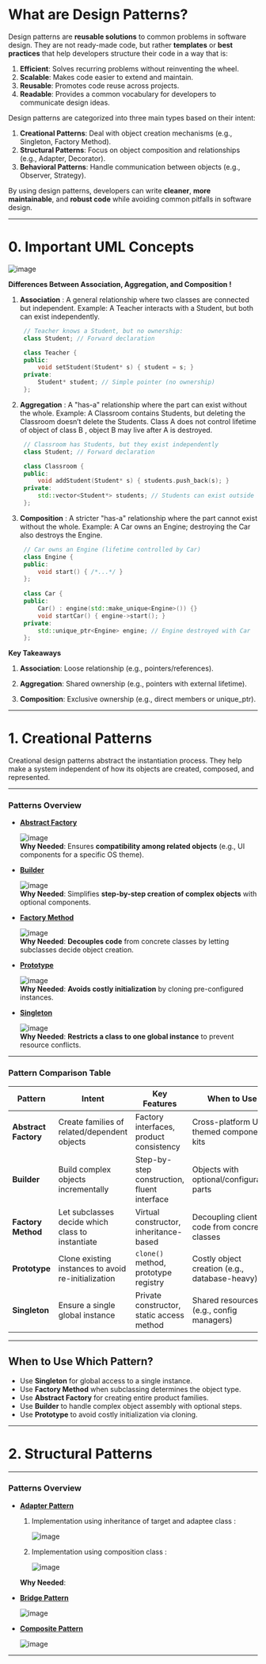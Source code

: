 # **What are Design Patterns?**

Design patterns are **reusable solutions** to common problems in software design. They are not ready-made code, but rather **templates** or **best practices** that help developers structure their code in a way that is:

1. **Efficient**: Solves recurring problems without reinventing the wheel.
2. **Scalable**: Makes code easier to extend and maintain.
3. **Reusable**: Promotes code reuse across projects.
4. **Readable**: Provides a common vocabulary for developers to communicate design ideas.

Design patterns are categorized into three main types based on their intent:

1. **Creational Patterns**: Deal with object creation mechanisms (e.g., Singleton, Factory Method).
2. **Structural Patterns**: Focus on object composition and relationships (e.g., Adapter, Decorator).
3. **Behavioral Patterns**: Handle communication between objects (e.g., Observer, Strategy).

By using design patterns, developers can write **cleaner**, **more maintainable**, and **robust code** while avoiding common pitfalls in software design.

---

# 0. Important UML Concepts

![image](https://github.com/user-attachments/assets/70169a71-86fc-4959-97e5-ac47e8b42e10)

**Differences Between Association, Aggregation, and Composition !**

1. **Association** : A general relationship where two classes are connected but independent. Example: A Teacher interacts with a Student, but both can exist independently.

   ```cpp
    // Teacher knows a Student, but no ownership:
    class Student; // Forward declaration

    class Teacher {
    public:
        void setStudent(Student* s) { student = s; }
    private:
        Student* student; // Simple pointer (no ownership)
    };
   ```

2. **Aggregation** : A "has-a" relationship where the part can exist without the whole. Example: A Classroom contains Students, but deleting the Classroom doesn’t delete the Students. Class A does not control lifetime of object of class B , object B may live after A is destroyed.

   ```cpp
    // Classroom has Students, but they exist independently
    class Student; // Forward declaration

    class Classroom {
    public:
        void addStudent(Student* s) { students.push_back(s); }
    private:
        std::vector<Student*> students; // Students can exist outside
    };
   ```

3. **Composition** : A stricter "has-a" relationship where the part cannot exist without the whole. Example: A Car owns an Engine; destroying the Car also destroys the Engine.

   ```cpp
    // Car owns an Engine (lifetime controlled by Car)
    class Engine {
    public:
        void start() { /*...*/ }
    };
    
    class Car {
    public:
        Car() : engine(std::make_unique<Engine>()) {}
        void startCar() { engine->start(); }
    private:
        std::unique_ptr<Engine> engine; // Engine destroyed with Car
    };
   ```

**Key Takeaways**

1. **Association**: Loose relationship (e.g., pointers/references).

2. **Aggregation**: Shared ownership (e.g., pointers with external lifetime).

3. **Composition**: Exclusive ownership (e.g., direct members or unique_ptr).

---

# 1. Creational Patterns

Creational design patterns abstract the instantiation process. They help make a system independent of how its objects are created, composed, and represented.

---

### **Patterns Overview**

- **[Abstract Factory](./Creational/Abstract_Factory.cpp)**
  
  ![image](https://github.com/user-attachments/assets/5058b9c6-8163-44a7-8080-feda18f55406)  
  **Why Needed**: Ensures **compatibility among related objects** (e.g., UI components for a specific OS theme).  

- **[Builder](./Creational/Builder.cpp)**
  
  ![image](https://github.com/user-attachments/assets/8e7a7c24-c860-4fc1-be2b-a3f9679fac65)  
  **Why Needed**: Simplifies **step-by-step creation of complex objects** with optional components.   

- **[Factory Method](./Creational/Factory_Method.cpp)**
  
  ![image](https://github.com/user-attachments/assets/c2ca6208-953c-4ae7-9331-939929de3848)  
  **Why Needed**: **Decouples code** from concrete classes by letting subclasses decide object creation.  

- **[Prototype](./Creational/Prototype.cpp)**
  
  ![image](https://github.com/user-attachments/assets/fe6bcd08-1e83-40cb-8eab-9ff07862a421)  
  **Why Needed**: **Avoids costly initialization** by cloning pre-configured instances.  

- **[Singleton](./Creational/Singleton.cpp)**
  
  ![image](https://github.com/user-attachments/assets/bb2687cf-b62c-4e3e-a5c7-4098f1b0d2dd)  
  **Why Needed**: **Restricts a class to one global instance** to prevent resource conflicts.
  
---

### **Pattern Comparison Table**

| Pattern          | Intent                                                                 | Key Features                                  | When to Use                                      |
|------------------|-----------------------------------------------------------------------|----------------------------------------------|--------------------------------------------------|
| **Abstract Factory** | Create families of related/dependent objects                        | Factory interfaces, product consistency      | Cross-platform UI, themed component kits         |
| **Builder**      | Build complex objects incrementally                                   | Step-by-step construction, fluent interface  | Objects with optional/configurable parts         |
| **Factory Method** | Let subclasses decide which class to instantiate                     | Virtual constructor, inheritance-based       | Decoupling client code from concrete classes     |
| **Prototype**    | Clone existing instances to avoid re-initialization                   | `clone()` method, prototype registry         | Costly object creation (e.g., database-heavy)    |
| **Singleton**    | Ensure a single global instance                                       | Private constructor, static access method    | Shared resources (e.g., config managers)         |

---

## When to Use Which Pattern?
- Use **Singleton** for global access to a single instance.  
- Use **Factory Method** when subclassing determines the object type.  
- Use **Abstract Factory** for creating entire product families.  
- Use **Builder** to handle complex object assembly with optional steps.  
- Use **Prototype** to avoid costly initialization via cloning.  

---

# 2. Structural Patterns

---

### **Patterns Overview**

- **[Adapter Pattern](./Structural/adapter.cpp)**

   1. Implementation using inheritance of target and adaptee class : 
      
      ![image](https://github.com/user-attachments/assets/00312613-19ab-4613-99a7-140df51368ca)

   2. Implementation using composition class :

      ![image](https://github.com/user-attachments/assets/cdfc577e-95ef-4ff6-9c77-f605f22934a5)

  
  **Why Needed**: 

- **[Bridge Pattern](./Structural/bridge.cpp)**
  
   ![image](https://github.com/user-attachments/assets/9a455a4a-cf5b-4bfb-bfef-bc8eca5a0c5b)

- **[Composite Pattern](./Structural/composite.cpp)**
  
   ![image](https://github.com/user-attachments/assets/8a063c09-7df9-465c-aedc-d3b35455dd1f)



---
